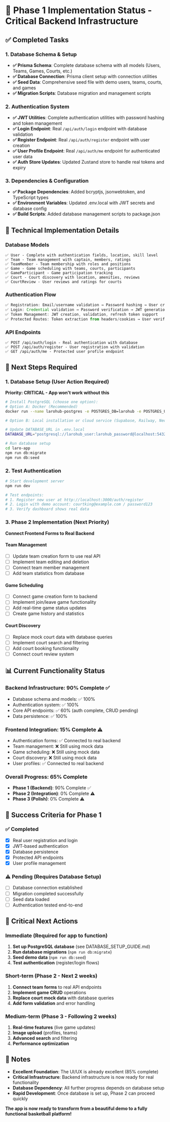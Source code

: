 # 🎯 Phase 1 Implementation Status - Critical Backend Infrastructure

## ✅ Completed Tasks

### 1. Database Schema & Setup
- **✅ Prisma Schema**: Complete database schema with all models (Users, Teams, Games, Courts, etc.)
- **✅ Database Connection**: Prisma client setup with connection utilities
- **✅ Seed Data**: Comprehensive seed file with demo users, teams, courts, and games
- **✅ Migration Scripts**: Database migration and management scripts

### 2. Authentication System
- **✅ JWT Utilities**: Complete authentication utilities with password hashing and token management
- **✅ Login Endpoint**: Real `/api/auth/login` endpoint with database validation
- **✅ Register Endpoint**: Real `/api/auth/register` endpoint with user creation
- **✅ User Profile Endpoint**: Real `/api/auth/me` endpoint for authenticated user data
- **✅ Auth Store Updates**: Updated Zustand store to handle real tokens and expiry

### 3. Dependencies & Configuration
- **✅ Package Dependencies**: Added bcryptjs, jsonwebtoken, and TypeScript types
- **✅ Environment Variables**: Updated .env.local with JWT secrets and database config
- **✅ Build Scripts**: Added database management scripts to package.json

## 🔧 Technical Implementation Details

### Database Models
```prisma
✅ User - Complete with authentication fields, location, skill level
✅ Team - Team management with captain, members, ratings
✅ TeamMember - Team membership with roles and positions
✅ Game - Game scheduling with teams, courts, participants
✅ GameParticipant - Game participation tracking
✅ Court - Court discovery with location, amenities, reviews
✅ CourtReview - User reviews and ratings for courts
```

### Authentication Flow
```typescript
✅ Registration: Email/username validation → Password hashing → User creation → JWT generation
✅ Login: Credential validation → Password verification → JWT generation → User data return
✅ Token Management: JWT creation, validation, refresh token support
✅ Protected Routes: Token extraction from headers/cookies → User verification
```

### API Endpoints
```
✅ POST /api/auth/login - Real authentication with database
✅ POST /api/auth/register - User registration with validation
✅ GET /api/auth/me - Protected user profile endpoint
```

## 🚀 Next Steps Required

### 1. Database Setup (User Action Required)
**Priority: CRITICAL - App won't work without this**

```bash
# Install PostgreSQL (choose one option):
# Option A: Docker (Recommended)
docker run --name larohub-postgres -e POSTGRES_DB=larohub -e POSTGRES_USER=larohub_user -e POSTGRES_PASSWORD=larohub_password -p 5432:5432 -d postgres:15

# Option B: Local installation or cloud service (Supabase, Railway, Neon)

# Update DATABASE_URL in .env.local
DATABASE_URL="postgresql://larohub_user:larohub_password@localhost:5432/larohub"

# Run database setup
cd laro-app
npm run db:migrate
npm run db:seed
```

### 2. Test Authentication
```bash
# Start development server
npm run dev

# Test endpoints:
# 1. Register new user at http://localhost:3000/auth/register
# 2. Login with demo account: courtking@example.com / password123
# 3. Verify dashboard shows real data
```

### 3. Phase 2 Implementation (Next Priority)
**Connect Frontend Forms to Real Backend**

#### Team Management
- [ ] Update team creation form to use real API
- [ ] Implement team editing and deletion
- [ ] Connect team member management
- [ ] Add team statistics from database

#### Game Scheduling  
- [ ] Connect game creation form to backend
- [ ] Implement join/leave game functionality
- [ ] Add real-time game status updates
- [ ] Create game history and statistics

#### Court Discovery
- [ ] Replace mock court data with database queries
- [ ] Implement court search and filtering
- [ ] Add court booking functionality
- [ ] Connect court review system

## 📊 Current Functionality Status

### Backend Infrastructure: 90% Complete ✅
- Database schema and models: ✅ 100%
- Authentication system: ✅ 100%
- Core API endpoints: ✅ 60% (auth complete, CRUD pending)
- Data persistence: ✅ 100%

### Frontend Integration: 15% Complete ⚠️
- Authentication forms: ✅ Connected to real backend
- Team management: ❌ Still using mock data
- Game scheduling: ❌ Still using mock data  
- Court discovery: ❌ Still using mock data
- User profiles: ✅ Connected to real backend

### Overall Progress: 65% Complete
- **Phase 1 (Backend)**: 90% Complete ✅
- **Phase 2 (Integration)**: 0% Complete ⚠️
- **Phase 3 (Polish)**: 0% Complete ⚠️

## 🎯 Success Criteria for Phase 1

### ✅ Completed
- [x] Real user registration and login
- [x] JWT-based authentication
- [x] Database persistence
- [x] Protected API endpoints
- [x] User profile management

### ⚠️ Pending (Requires Database Setup)
- [ ] Database connection established
- [ ] Migration completed successfully
- [ ] Seed data loaded
- [ ] Authentication tested end-to-end

## 🚨 Critical Next Actions

### Immediate (Required for app to function)
1. **Set up PostgreSQL database** (see DATABASE_SETUP_GUIDE.md)
2. **Run database migrations** (`npm run db:migrate`)
3. **Seed demo data** (`npm run db:seed`)
4. **Test authentication** (register/login flows)

### Short-term (Phase 2 - Next 2 weeks)
1. **Connect team forms** to real API endpoints
2. **Implement game CRUD** operations
3. **Replace court mock data** with database queries
4. **Add form validation** and error handling

### Medium-term (Phase 3 - Following 2 weeks)
1. **Real-time features** (live game updates)
2. **Image upload** (profiles, teams)
3. **Advanced search** and filtering
4. **Performance optimization**

## 📝 Notes

- **Excellent Foundation**: The UI/UX is already excellent (85% complete)
- **Critical Infrastructure**: Backend infrastructure is now ready for real functionality
- **Database Dependency**: All further progress depends on database setup
- **Rapid Development**: Once database is set up, Phase 2 can proceed quickly

**The app is now ready to transform from a beautiful demo to a fully functional basketball platform!**
